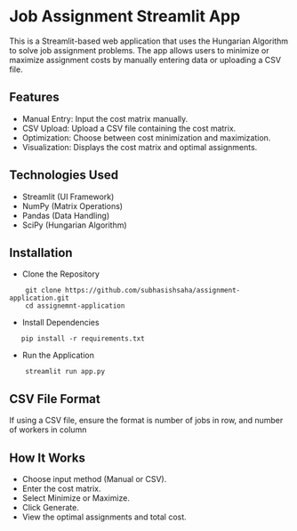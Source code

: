 # Job Assignment Streamlit App

This is a Streamlit-based web application that uses the Hungarian Algorithm to solve job assignment problems. The app allows users to minimize or maximize assignment costs by manually entering data or uploading a CSV file.

## Features
- Manual Entry: Input the cost matrix manually.
- CSV Upload: Upload a CSV file containing the cost matrix.
- Optimization: Choose between cost minimization and maximization.
- Visualization: Displays the cost matrix and optimal assignments.

## Technologies Used
- Streamlit (UI Framework)
- NumPy (Matrix Operations)
- Pandas (Data Handling)
- SciPy (Hungarian Algorithm)

## Installation
- Clone the Repository
```
    git clone https://github.com/subhasishsaha/assignment-application.git
    cd assignemnt-application
 ```
- Install Dependencies
 ```
    pip install -r requirements.txt
 ```
- Run the Application
```
    streamlit run app.py
```
## CSV File Format

If using a CSV file, ensure the format is number of jobs in row, and number of workers in column

## How It Works
- Choose input method (Manual or CSV).
- Enter the cost matrix.
- Select Minimize or Maximize.
- Click Generate.
- View the optimal assignments and total cost.

  
